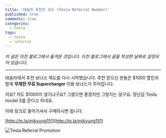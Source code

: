 ```yaml
---
title: '테슬라 추천인 코드 (Tesla Referral Number)'
published: true
comments: true
categories:
  - tesla
tags:
  - tesla
  - referral
---
```

*이 글은 이전 블로그에서 옮겨온 것입니다. 이전 블로그에서 글을 작성한 날짜로 설정되어 있습니다.*

----------------

테슬라에서 추천 보너스 제도를 다시 시작했습니다. 추천 받으신 분들은 $1000 할인과 함께 **무제한 무료 Supercharger** 이용 보너스가 주어집니다.

저요? 저도 $1000이 생기냐구요? 그랬으면 좋겠지만 그렇지는 않구요. 장난감 Tesla model S를 준다고 하네요.

아래 링크로 들어가셔서 구매하시면 됩니다.

[http://ts.la/mikyung151](http://ts.la/mikyung151)

![Tesla Referral Promotion](https://daehwanblog.files.wordpress.com/2017/05/ec8aa4ed81aceba6b0ec83b7-2017-05-22-ec98a4ed9b84-10-32-46.png)

